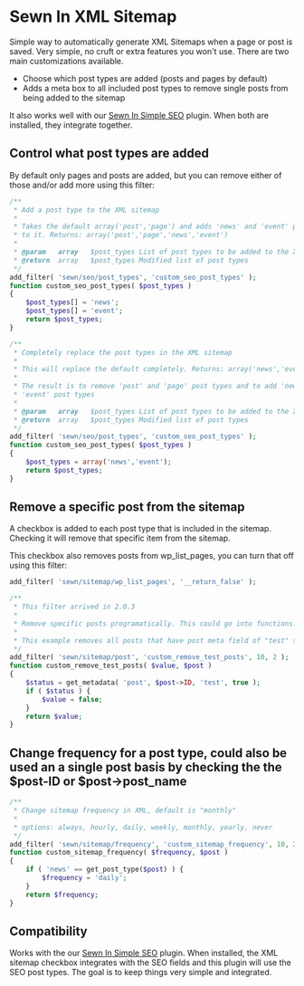 # Sewn In XML Sitemap

Simple way to automatically generate XML Sitemaps when a page or post is saved. Very simple, no cruft or extra features you won't use. There are two main customizations available.

*	Choose which post types are added (posts and pages by default)
*	Adds a meta box to all included post types to remove single posts from being added to the sitemap

It also works well with our [Sewn In Simple SEO](https://github.com/jupitercow/sewn-in-simple-seo) plugin. When both are installed, they integrate together.

## Control what post types are added

By default only pages and posts are added, but you can remove either of those and/or add more using this filter:

```php
/**
 * Add a post type to the XML sitemap
 *
 * Takes the default array('post','page') and adds 'news' and 'event' post types 
 * to it. Returns: array('post','page','news','event')
 *
 * @param	array	$post_types	List of post types to be added to the XML Sitemap
 * @return	array	$post_types	Modified list of post types
 */
add_filter( 'sewn/seo/post_types', 'custom_seo_post_types' );
function custom_seo_post_types( $post_types )
{
	$post_types[] = 'news';
	$post_types[] = 'event';
	return $post_types;
}
```

```php
/**
 * Completely replace the post types in the XML sitemap
 *
 * This will replace the default completely. Returns: array('news','event')
 *
 * The result is to remove 'post' and 'page' post types and to add 'news' and 
 * 'event' post types
 *
 * @param	array	$post_types	List of post types to be added to the XML Sitemap
 * @return	array	$post_types	Modified list of post types
 */
add_filter( 'sewn/seo/post_types', 'custom_seo_post_types' );
function custom_seo_post_types( $post_types )
{
	$post_types = array('news','event');
	return $post_types;
}
```

## Remove a specific post from the sitemap

A checkbox is added to each post type that is included in the sitemap. Checking it will remove that specific item from the sitemap.

This checkbox also removes posts from wp_list_pages, you can turn that off using this filter:

```php
add_filter( 'sewn/sitemap/wp_list_pages', '__return_false' );
```

```php
/**
 * This filter arrived in 2.0.3
 *
 * Remove specific posts programatically. This could go into functions.php or a plugin.
 *
 * This example removes all posts that have post meta field of "test" set.
 */
add_filter( 'sewn/sitemap/post', 'custom_remove_test_posts', 10, 2 );
function custom_remove_test_posts( $value, $post )
{
	$status = get_metadata( 'post', $post->ID, 'test', true );
	if ( $status ) {
		$value = false;
	}
	return $value;
}
```

## Change frequency for a post type, could also be used an a single post basis by checking the the $post-ID or $post->post_name

```php
/**
 * Change sitemap frequency in XML, default is "monthly"
 *
 * options: always, hourly, daily, weekly, monthly, yearly, never
 */
add_filter( 'sewn/sitemap/frequency', 'custom_sitemap_frequency', 10, 2 );
function custom_sitemap_frequency( $frequency, $post )
{
	if ( 'news' == get_post_type($post) ) {
		$frequency = 'daily';
	}
	return $frequency;
}
```

## Compatibility

Works with the our [Sewn In Simple SEO](https://github.com/jupitercow/sewn-in-simple-seo) plugin. When installed, the XML sitemap checkbox integrates with the SEO fields and this plugin will use the SEO post types. The goal is to keep things very simple and integrated.
